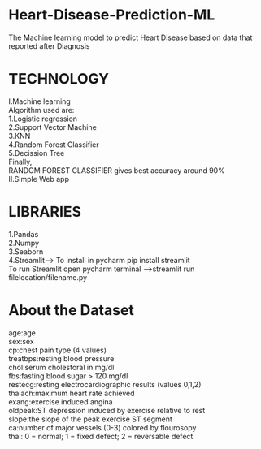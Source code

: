 # Heart-Disease-Prediction-ML
The Machine learning model to predict Heart Disease based on data that reported after Diagnosis<br>
# TECHNOLOGY<br>
I.Machine learning<br>
Algorithm used are:<br>
1.Logistic regression<br>
2.Support Vector Machine<br>
3.KNN<br>
4.Random Forest Classifier<br>
5.Decission Tree<br>
Finally,<br>
RANDOM FOREST CLASSIFIER gives best accuracy around 90%<br>
II.Simple Web app<br>
# LIBRARIES<br>
1.Pandas<br>
2.Numpy<br>
3.Seaborn<br>
4.Streamlit--> To install in pycharm pip install streamlit<br>
To run Streamlit open pycharm terminal -->streamlit run filelocation/filename.py<br>
# About the Dataset<br>
age:age<br>
sex:sex<br>
cp:chest pain type (4 values)<br>
treatbps:resting blood pressure<br>
chol:serum cholestoral in mg/dl<br>
fbs:fasting blood sugar > 120 mg/dl<br>
restecg:resting electrocardiographic results (values 0,1,2)<br>
thalach:maximum heart rate achieved<br>
exang:exercise induced angina<br>
oldpeak:ST depression induced by exercise relative to rest<br>
slope:the slope of the peak exercise ST segment<br>
ca:number of major vessels (0-3) colored by flourosopy<br>
thal: 0 = normal; 1 = fixed defect; 2 = reversable defect<br>






